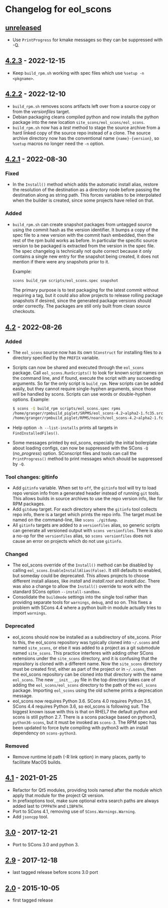 # Changelog for eol_scons

## [unreleased]

- Use `PrintProgress` for kmake messages so they can be suppressed with -Q.

## [4.2.3] - 2022-12-15

- Keep `build_rpm.sh` working with spec files which use `%setup -n <pkgname>`.

## [4.2.2] - 2022-12-10

- `build_rpm.sh` removes scons artifacts left over from a source copy or from
  the _versionfiles_ target.
- Debian packaging cleans compiled python and now installs the python package
  into the new location `site_scons/eol_scons/eol_scons`.
- `build_rpm.sh` now has a _test_ method to stage the source archive from a
  hard linked copy of the source repo instead of a clone.  The source archive
  directory now has the conventional name `{name}-{version}`, so `%setup`
  macros no longer need the `-n` option.

## [4.2.1] - 2022-08-30

### Fixed

- In the `Install()` method which adds the automatic install alias, restore
  the resolution of the destination as a directory node before passing the
  destination along as string path.  This forces variables to be interpolated
  when the builder is created, since some projects have relied on that.

### Added

- `build_rpm.sh` can create snapshot packages from untagged source using the
  commit hash as the version identifier.  It bumps a copy of the spec file to
  a new version with the commit hash embedded, then the rest of the rpm build
  works as before.  In particular the specific source version to be packaged
  is extracted from the version in the spec file.  The spec changelog is
  technically not quite correct because it only contains a single new entry
  for the snapshot being created, it does not mention if there were any
  snapshots prior to it.
  
  Example:

  ```sh
  scons build_rpm scripts/eol_scons.spec snapshot
  ```

  The primary purpose is to test packaging for the latest commit without
  requiring a tag, but it could also allow projects to release rolling package
  snapshots if desired, since the generated package versions should order
  correctly.  The packages are still only built from clean source checkouts.

## [4.2] - 2022-08-26

### Added

- The `eol_scons` source now has its own `SConstruct` for installing files to
  a directory specified by the `PREFIX` variable.
- Scripts can now be shared and executed through the `eol_scons` package.
  Call `eol_scons.RunScripts()` to look for known script names on the command
  line, and if found, execute the script with any succeeding arguments.  So
  far the only script is `build_rpm`.  New scripts can be added easily, but
  they cannot require single-hyphen arguments, since those will be handled by
  scons.  Scripts can use words or double-hyphen options.  Example:

  ```sh
  $ scons -Q build_rpm scripts/eol_scons.spec rpms
  /home/granger/rpmbuild_piglet/SRPMS/eol_scons-4.2~alpha2-1.fc35.src.rpm
  /home/granger/rpmbuild_piglet/RPMS/noarch/eol_scons-4.2~alpha2-1.fc35.noarch.rpm
  ```

- Help option `-h --list-installs` prints all targets in `FindInstalledFiles()`.
- Some messages printed by eol_scons, especially the initial boilerplate about
  loading configs, can now be suppressed with the SCons `-Q` (*no_progress*)
  option.  SConscript files and tools can call the `PrintProgress()` method to
  print messages which should be suppressed by `-Q`.

### Tool changes: gitinfo

- Add `gitinfo` variable.  When set to `off`, the `gitinfo` tool will try
  to load repo version info from a generated header instead of running
  `git` tools.  This allows builds in source archives to use the repo
  version info, like for RPM packages.
- Add `gitdump` target.  For each directory where the `gitinfo` tool collects
  repo info, there is a target which prints the repo info.  The target must be
  named on the command-line, like `scons ./gitdump`.
- All `gitinfo` targets are added to a `versionfiles` alias, so generic
  scripts can generate all versioned output with `scons versionfiles`.  There
  is also a no-op for the `versionfiles` alias, so `scons versionfiles` does
  not cause an error on projects which do not use `gitinfo`.

### Changed

- The eol_scons override of the `Install()` method can be disabled by calling
  `eol_scons.EnableInstallAlias(False)`.  It still defaults to enabled, but
  someday could be deprecated.  This allows projects to choose different
  install aliases, like *install* and *install.root* and *install.doc*.  There
  was also a change to allow the `Install()` override to work with the
  standard SCons option `--install-sandbox`.
- Consolidate the `buildmode` settings into the single tool rather than
  providing separate tools for `warnings`, `debug`, and so on.  This fixes a
  problem with SCons 4.4 where a python built-in module actually tries to
  import `warnings`.

### Deprecated

- eol_scons should now be installed as a subdirectory of site_scons.  Prior to
  this, the eol_scons repository was typically cloned into `~/.scons` and
  named `site_scons`, or else it was added to a project as a git submodule
  named `site_scons`.  This practice interferes with adding other SCons
  extensions under the `site_scons` directory, and it is confusing that the
  repository is cloned with a different name.  Now the `site_scons` directory
  must be created first, either as part of the project or in `~/.scons`, then
  the eol_scons repository can be cloned into that directory with the name
  `eol_scons`.  The new `__init__.py` file in the top directory takes care of
  adding the `eol_scons/eol_scons` directory to the path of the `eol_scons`
  package.  Importing `eol_scons` using the old scheme prints a deprecation
  message.
- eol_scons now requires Python 3.6.  SCons 4.0 requires Python 3.5, SCons 4.4
  requires Python 3.6, so eol_scons is following suit.  The biggest known
  issue with this is that on RHEL7 the default python and scons is still
  python 2.7.  There is a scons package based on python3, `python36-scons`,
  but it must be invoked as `scons-3`.  The RPM spec has been updated to force
  byte compiling with python3 with an install dependency on `scons-python3`.

### Removed

- Remove runtime ld path (-R link option) in many places, partly to facilitate
  MacOS builds.

## [4.1] - 2021-01-25

- Refactor for Qt5 modules, providing tools named after the module which apply
  that module for the project Qt version.
- In prefixoptions tool, make sure optional extra search paths are always
  added last to `CPPPATH` and `LIBPATH`.
- Port to SCons 4.1, removing use of `SCons.Warnings.Warning`.
- Add `jsoncpp` tool.

## [3.0] - 2017-12-21

- Port to SCons 3.0 and python 3.

## [2.9] - 2017-12-18

- last tagged release before scons 3.0 port

## [2.0] - 2015-10-05

- first tagged release

<!-- Versions -->
[unreleased]: https://github.com/NCAR/eol_scons/compare/v4.2.3...HEAD
[4.2.3]: https://github.com/NCAR/eol_scons/compare/v4.2.2...v4.2.3
[4.2.2]: https://github.com/NCAR/eol_scons/compare/v4.2.1...v4.2.2
[4.2.1]: https://github.com/NCAR/eol_scons/compare/v4.2...v4.2.1
[4.2]: https://github.com/NCAR/eol_scons/compare/v4.1...v4.2
[4.1]: https://github.com/NCAR/eol_scons/compare/v3.0...v4.1
[3.0]: https://github.com/NCAR/eol_scons/compare/v2.9...v3.0
[2.9]: https://github.com/NCAR/eol_scons/compare/v2.0...v2.9
[2.0]: https://github.com/NCAR/eol_scons/releases/tag/v2.0
